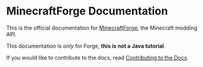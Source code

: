 MinecraftForge Documentation
============================

This is the official documentation for [MinecraftForge], the Minecraft modding API.

This documentation is _only_ for Forge, **this is not a Java tutorial**.

If you would like to contribute to the docs, read [Contributing to the Docs][contributing].

[MinecraftForge]: http://minecraftforge.net
[contributing]: ./contributing.md
